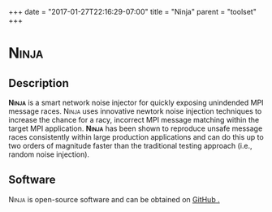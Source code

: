 +++
date = "2017-01-27T22:16:29-07:00"
title = "Ninja"
parent = "toolset"
+++

<h1><span style="font-variant: small-caps;">Ninja</span></h1>

## Description

<span style="font-variant: small-caps;"><b>Ninja</b></span> is a smart network noise injector
for quickly exposing unindended MPI message races.
<span style="font-variant: small-caps;">Ninja</span> uses innovative newtork noise injection
techniques to increase the chance for a racy, incorrect MPI message matching within the target
MPI application. <span style="font-variant: small-caps;"><b>Ninja</b></span> has been shown to reproduce unsafe message races consistently within
large production applications and can do this up to two orders of magnitude faster than the
traditional testing approach (i.e., random noise injection).

## Software

<span style="font-variant: small-caps;">Ninja</span> is open-source software and can be obtained on <a class="smooth-link" title="GitHub" href="https://github.com/PRUNERS/NINJA"><u>GitHub</u> <i class="fa fa-github"></i>.
